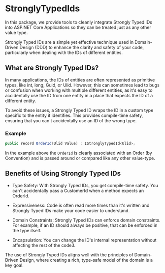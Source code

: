 # StronglyTypedIds
In this package, we provide tools to cleanly integrate Strongly Typed IDs into ASP.NET Core Applications so they can be treated just as any other value type.

Strongly Typed IDs are a simple yet effective technique used in Domain-Driven Design (DDD) to enhance the clarity and safety of your code, particularly when dealing with the IDs of different entities.

## What are Strongly Typed IDs?

In many applications, the IDs of entities are often represented as primitive types, like int, long, Guid, or Ulid. However, this can sometimes lead to bugs or confusion when working with multiple different entities, as it's easy to accidentally use the ID from one entity in a place that expects the ID of a different entity.

To avoid these issues, a Strongly Typed ID wraps the ID in a custom type specific to the entity it identifies. This provides compile-time safety, ensuring that you can't accidentally use an ID of the wrong type.

### Example
```csharp
public record OrderId(Ulid Value) : IStronglyTypedId<Ulid>;
```
In the example above the ```OrderId``` is clearly associated with an Order (by Convention) and is passed around or compared like any other value-type.

## Benefits of Using Strongly Typed IDs

- Type Safety: With Strongly Typed IDs, you get compile-time safety. You can't accidentally pass a CustomerId when a method expects an OrderId.

- Expressiveness: Code is often read more times than it's written and Strongly Typed IDs make your code easier to understand.

- Domain Constraints: Strongly Typed IDs can enforce domain constraints. For example, if an ID should always be positive, that can be enforced in the type itself.

- Encapsulation: You can change the ID's internal representation without affecting the rest of the code3.

The use of Strongly Typed IDs aligns well with the principles of Domain-Driven Design, where creating a rich, type-safe model of the domain is a key goal.
